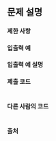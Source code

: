 ## 문제 설명

#### 제한 사항


#### 입출력 예


#### 입출력 예 설명


#### 제출 코드
~~~

~~~

#### 다른 사람의 코드
~~~

~~~

#### 출처
